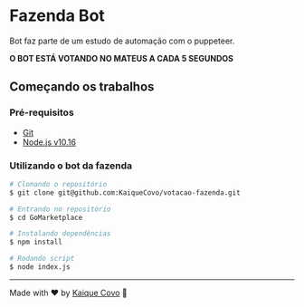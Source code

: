 # Fazenda Bot

Bot faz parte de um estudo de automação com o puppeteer.

**O BOT ESTÁ VOTANDO NO MATEUS A CADA 5 SEGUNDOS**

## Começando os trabalhos

### Pré-requisitos

* [Git](https://git-scm.com)
* [Node.js v10.16](https://nodejs.org/en)

### Utilizando o bot da fazenda
```bash
# Clonando o repositório
$ git clone git@github.com:KaiqueCovo/votacao-fazenda.git

# Entrando no repositório
$ cd GoMarketplace

# Instalando dependências
$ npm install

# Rodando script
$ node index.js
```

---
Made with ♥  by [Kaique Covo](https://www.linkedin.com/in/kaique-covo-a46331147/) :wave: